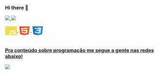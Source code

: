 ### Hi there 👋

 <div>
   <a href="https://github.com/victorperseguin">
   <img height="180em" src="https://github-readme-stats.vercel.app/api?username=victorperseguin&show_icons=true&theme=tokyonight&include_all_commits=true&count_private=true"/>
   <img height="180em" src="https://github-readme-stats.vercel.app/api/top-langs/?username=victorperseguin&layout=compact&langs_count=6&theme=tokyonight"/>
</div>
    
<div style="display: inline_block"><br>
  <img align="center" alt="Js" height="30" width="40" src="https://raw.githubusercontent.com/devicons/devicon/master/icons/javascript/javascript-plain.svg ">
  <img align="center" alt="HTML" height="30" width="40" src="https://raw.githubusercontent.com/devicons/devicon/master/icons/html5/html5-original.svg ">
  <img align="center" alt="CSS" height="30" width="40" src="https://raw.githubusercontent.com/devicons/devicon/master/icons/css3/css3-original.svg ">
</div>
 
<br>
 
### Pra conteúdo sobre programação me segue a gente nas redes abaixo!
 
<div>

  <a href="https://www.linkedin.com/in/victor-perseguin-5a2607204/" target="_blank"><img src="https://img.shields.io/badge/-LinkedIn-%230077B5?style= for-the-badge&logo=linkedin&logoColor=white" target="_blank"></a>

</div>
